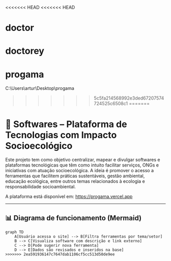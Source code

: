 <<<<<<< HEAD
<<<<<<< HEAD
# doctor
doctorey
=======
# progama
C:\Users\artur\Desktop\progama
>>>>>>> 5c5fa214568992e3ded67207574724525c6508c1
=======
# 🌱 Softwares – Plataforma de Tecnologias com Impacto Socioecológico

Este projeto tem como objetivo centralizar, mapear e divulgar softwares e plataformas tecnológicas que têm como intuito facilitar serviços, ONGs e iniciativas com atuação socioecológica. A ideia é promover o acesso a ferramentas que facilitem práticas sustentáveis, gestão ambiental, educação ecológica, entre outros temas relacionados à ecologia e responsabilidade socioambiental.

A plataforma está disponível em: https://progama.vercel.app

---

## 📊 Diagrama de funcionamento (Mermaid)

```mermaid
graph TD
    A[Usuário acessa o site] --> B[Filtra ferramentas por tema/setor]
    B --> C[Visualiza software com descrição e link externo]
    C --> D[Pode sugerir nova ferramenta]
    D --> E[Dados são revisados e inseridos na base]
>>>>>>> 2ea591936147c7647dab1106cf5cc513d50de9ee
